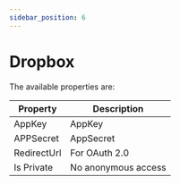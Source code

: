 ```yaml
---
sidebar_position: 6
---
```

# Dropbox

The available properties are:

| Property | Description |
| --- | --- |
| AppKey | AppKey |
| APPSecret | AppSecret |
| RedirectUrl | For OAuth 2.0 |
| Is Private | No anonymous access |
